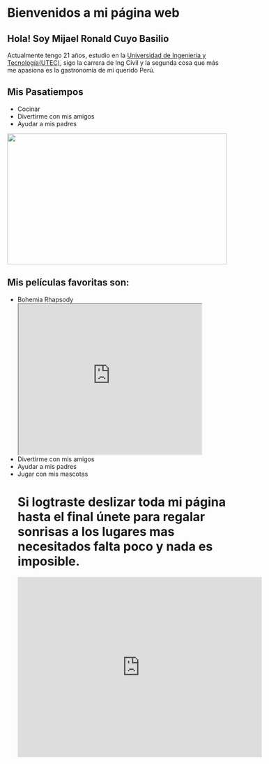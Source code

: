 <!DOCTYPE html>
<html>
<body>
<!DOCTYPE html>
<html>
<body>

<h1>Bienvenidos a mi página web</h1>

<h2>Hola! Soy Mijael Ronald Cuyo Basilio</h2>
<p>Actualmente tengo 21 años, estudio en la <a href="https://www.utec.edu.pe/">Universidad de Ingeniería y Tecnología(UTEC)</a>, sigo la carrera de Ing Civil y la segunda cosa que más me apasiona es la gastronomía de mi querido Perú.</p>

<h2>Mis Pasatiempos</h2>
<ul>
  <li>Cocinar</li>
  <li>Divertirme con mis amigos</li>
  <li>Ayudar a mis padres</li>
</ul>  
<img src="https://scontent-scl1-1.xx.fbcdn.net/v/t31.0-8/18156139_636445923225789_3141731484290625115_o.jpg?_nc_cat=106&_nc_ht=scontent-scl1-1.xx&oh=258c5d5dbfbfb000a6f79b3cba5a3124&oe=5C823023"  width="504" height="300">

<h2>Mis películas favoritas son:</h2>
<ul>
  <li>Bohemia Rhapsody</li>
  <iframe width="420" height="345" src="https://www.youtube.com/embed/tgbNymZ7vqY?autoplay=1">
</iframe>
  <li>Divertirme con mis amigos</li>
  <li>Ayudar a mis padres</li>
  <li>Jugar con mis mascotas</li>
  
  <h1>Si logtraste deslizar toda mi página hasta el final únete para regalar sonrisas a los lugares mas necesitados falta poco y nada es imposible.</h1>
  <iframe src="https://www.facebook.com/plugins/video.php?href=https%3A%2F%2Fwww.facebook.com%2Fdilmer.huaman.7%2Fvideos%2F10214068485656518%2F&show_text=0&width=560" width="560" height="413" style="border:none;overflow:hidden" scrolling="no" frameborder="0" allowTransparency="true" allowFullScreen="true"></iframe>
  
  
  
</ul>  
</body>
</html>

